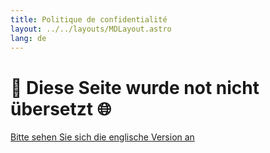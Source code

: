 ```yaml
---
title: Politique de confidentialité
layout: ../../layouts/MDLayout.astro
lang: de
---
```


# 🚧 Diese Seite wurde not nicht übersetzt 🌐

[Bitte sehen Sie sich die englische Version an](../../en/privacy/)
